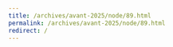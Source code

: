 ```yaml
---
title: /archives/avant-2025/node/89.html
permalink: /archives/avant-2025/node/89.html
redirect: /
---
```

